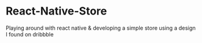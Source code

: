 # React-Native-Store
Playing around with react native &amp; developing a simple store using a design I found on dribbble
